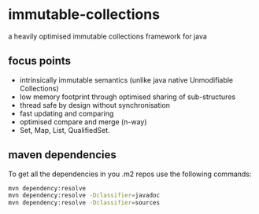 # immutable-collections
a heavily optimised immutable collections framework for java

## focus points
- intrinsically immutable semantics (unlike java native Unmodifiable Collections)
- low memory footprint through optimised sharing of sub-structures
- thread safe by design without synchronisation
- fast updating and comparing
- optimised compare and merge (n-way)
- Set, Map, List, QualifiedSet.

## maven dependencies
To get all the dependencies in you .m2 repos use the following commands:
````bash
mvn dependency:resolve
mvn dependency:resolve -Dclassifier=javadoc
mvn dependency:resolve -Dclassifier=sources
````